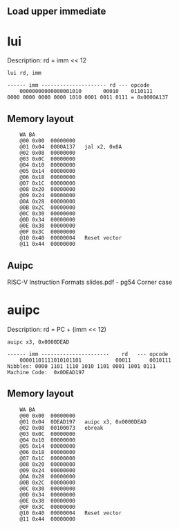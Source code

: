 ## Load upper immediate

# lui

Description:
    rd = imm << 12

    lui rd, imm


```
------ imm --------------------- rd --- opcode
    00000000000000001010       00010    0110111
0000 0000 0000 0000 1010 0001 0011 0111 = 0x0000A137
```

## Memory layout
```
    WA BA
    @00 0x00  00000000
    @01 0x04  0000A137   jal x2, 0x0A
    @02 0x08  00000000
    @03 0x0C  00000000
    @04 0x10  00000000
    @05 0x14  00000000
    @06 0x18  00000000  
    @07 0x1C  00000000  
    @08 0x20  00000000  
    @09 0x24  00000000  
    @0A 0x28  00000000
    @0B 0x2C  00000000
    @0C 0x30  00000000
    @0D 0x34  00000000
    @0E 0x38  00000000
    @0F 0x3C  00000000
    @10 0x40  00000004   Reset vector
    @11 0x44  00000000
```

## Auipc

RISC-V Instruction Formats slides.pdf - pg54 Corner case

# auipc

Description:
    rd = PC + (imm << 12)

    auipc x3, 0x0000DEAD

```
------ imm ----------------------    rd   --- opcode
    00001101111010101101           00011      0010111
Nibbles: 0000 1101 1110 1010 1101 0001 1001 0111
Machine Code:  0x0DEAD197

```

## Memory layout
```
    WA BA
    @00 0x00  00000000
    @01 0x04  0DEAD197   auipc x3, 0x0000DEAD
    @02 0x08  00100073   ebreak
    @03 0x0C  00000000
    @04 0x10  00000000
    @05 0x14  00000000
    @06 0x18  00000000  
    @07 0x1C  00000000  
    @08 0x20  00000000  
    @09 0x24  00000000  
    @0A 0x28  00000000
    @0B 0x2C  00000000
    @0C 0x30  00000000
    @0D 0x34  00000000
    @0E 0x38  00000000
    @0F 0x3C  00000000
    @10 0x40  00000004   Reset vector
    @11 0x44  00000000
```
